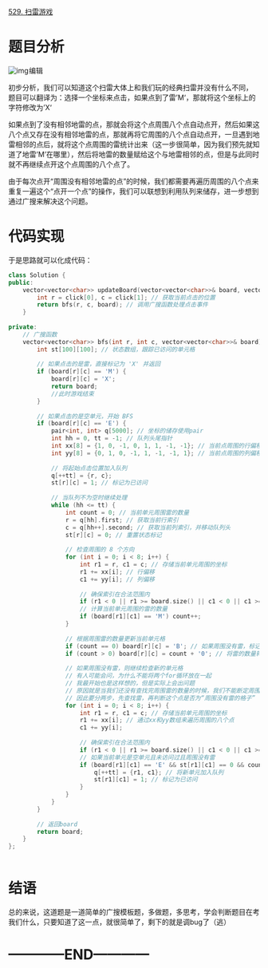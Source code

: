 [529. 扫雷游戏](https://leetcode.cn/problems/minesweeper/)

#  题目分析

![img](https://i-blog.csdnimg.cn/direct/f3babb5a5b4847d3972163663b877ca3.png)![点击并拖拽以移动](data:image/gif;base64,R0lGODlhAQABAPABAP///wAAACH5BAEKAAAALAAAAAABAAEAAAICRAEAOw==)编辑

初步分析，我们可以知道这个扫雷大体上和我们玩的经典扫雷并没有什么不同，
 题目可以翻译为：选择一个坐标来点击，如果点到了雷’M‘，那就将这个坐标上的字符修改为’X‘

如果点到了没有相邻地雷的点，那就会将这个点周围八个点自动点开，然后如果这八个点又存在没有相邻地雷的点，那就再将它周围的八个点自动点开，一旦遇到地雷相邻的点后，就将这个点周围的雷统计出来（这一步很简单，因为我们预先就知道了地雷’M’在哪里），然后将地雷的数量赋给这个与地雷相邻的点，但是与此同时就不再继续点开这个点周围的八个点了。



由于每次点开“周围没有相邻地雷的点”的时候，我们都需要再遍历周围的八个点来重复一遍这个“点开一个点”的操作，我们可以联想到利用队列来储存，进一步想到通过广搜来解决这个问题。

# 代码实现

于是思路就可以化成代码：

```cpp
class Solution {
public:
    vector<vector<char>> updateBoard(vector<vector<char>>& board, vector<int>& click) {
        int r = click[0], c = click[1]; // 获取当前点击的位置
        return bfs(r, c, board); // 调用广搜函数处理点击事件
    }
    
private:
    // 广搜函数
    vector<vector<char>> bfs(int r, int c, vector<vector<char>>& board) {
        int st[100][100]; // 状态数组，跟踪已访问的单元格
        
        // 如果点击的是雷，直接标记为 'X' 并返回
        if (board[r][c] == 'M') {
            board[r][c] = 'X';
            return board;
            //此时游戏结束
        }
        
        // 如果点击的是空单元，开始 BFS
        if (board[r][c] == 'E') {
            pair<int, int> q[5000]; // 坐标的储存使用pair
            int hh = 0, tt = -1; // 队列头尾指针
            int xx[8] = {1, 0, -1, 0, 1, 1, -1, -1}; // 当前点周围的行偏移量
            int yy[8] = {0, 1, 0, -1, 1, -1, -1, 1}; // 当前点周围的列偏移量
            
            // 将起始点击位置加入队列
            q[++tt] = {r, c};
            st[r][c] = 1; // 标记为已访问
            
            // 当队列不为空时继续处理
            while (hh <= tt) {
                int count = 0; // 当前单元周围雷的数量
                r = q[hh].first; // 获取当前行索引
                c = q[hh++].second; // 获取当前列索引，并移动队列头
                st[r][c] = 0; // 重置状态标记
                
                // 检查周围的 8 个方向
                for (int i = 0; i < 8; i++) {
                    int r1 = r, c1 = c; // 存储当前单元周围的坐标
                    r1 += xx[i]; // 行偏移
                    c1 += yy[i]; // 列偏移
                    
                    // 确保索引在合法范围内
                    if (r1 < 0 || r1 >= board.size() || c1 < 0 || c1 >= board[0].size()) continue;
                    // 计算当前单元周围的雷的数量
                    if (board[r1][c1] == 'M') count++;
                }
                
                // 根据周围雷的数量更新当前单元格
                if (count == 0) board[r][c] = 'B'; // 如果周围没有雷，标记为 'B'
                if (count > 0) board[r][c] = count + '0'; // 将雷的数量转换为字符并更新
                
                // 如果周围没有雷，则继续检查新的单元格
                // 有人可能会问，为什么不能将两个for循环放在一起
                // 我最开始也是这样想的，但是实际上会出问题
                // 原因就是当我们还没有查找完周围雷的数量的时候，我们不能断定周围就没有雷！
                // 因此要分两步，先查找雷，再判断这个点是否为“周围没有雷的格子”
                for (int i = 0; i < 8; i++) {
                    int r1 = r, c1 = c; // 存储当前单元周围的坐标
                    r1 += xx[i]; // 通过xx和yy数组来遍历周围的八个点
                    c1 += yy[i];
                    
                    // 确保索引在合法范围内
                    if (r1 < 0 || r1 >= board.size() || c1 < 0 || c1 >= board[0].size()) continue;
                    // 如果当前单元是空单元且未访问过且周围没有雷
                    if (board[r1][c1] == 'E' && st[r1][c1] == 0 && count == 0) {
                        q[++tt] = {r1, c1}; // 将新单元加入队列
                        st[r1][c1] = 1; // 标记为已访问
                    }
                }
            }
        }
        
        // 返回board
        return board;
    }
};
```

![点击并拖拽以移动](data:image/gif;base64,R0lGODlhAQABAPABAP///wAAACH5BAEKAAAALAAAAAABAAEAAAICRAEAOw==)

# 结语

总的来说，这道题是一道简单的广搜模板题，多做题，多思考，学会判断题目在考我们什么，只要知道了这一点，就很简单了，剩下的就是调bug了（逃）

# ————END————